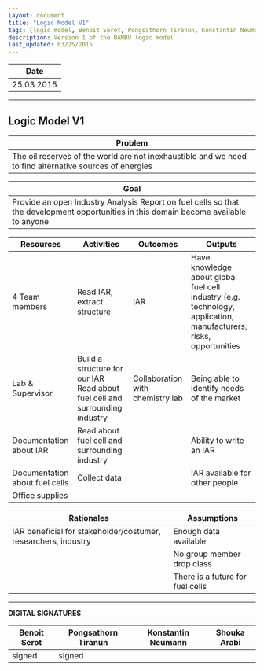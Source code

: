 ```yaml
---
layout: document
title: "Logic Model V1"
tags: [logic model, Benoit Serot, Pongsathorn Tiranun, Konstantin Neumann, Shouka Arabi, BAMBU, fuel cell]
description: Version 1 of the BAMBU logic model
last_updated: 03/25/2015
---
```


|**Date**|
| ------------- |
| 25.03.2015 |


----------

Logic Model V1
------

|**Problem**|
| ------------- |
| The oil reserves of the world are not inexhaustible and we need to find alternative sources of energies |


|**Goal**|
| ------------- |
| Provide an open Industry Analysis Report on fuel cells so that the development opportunities in this domain become available to anyone |


|**Resources**|**Activities**|**Outcomes**|**Outputs**|
| ------------- | ------------- | ------------- | ------------- |
| 4 Team members  | Read IAR, extract structure | IAR | Have knowledge about global fuel cell industry (e.g. technology, application, manufacturers, risks, opportunities |
| Lab & Supervisor | Build a structure for our IAR 	Read about fuel cell and surrounding industry | Collaboration with chemistry lab | Being able to identify needs of the market |
| Documentation about IAR | Read about fuel cell and surrounding industry | |	Ability to write an IAR |
| Documentation about fuel cells | Collect data  || IAR available for other people |
| Office supplies | | | | |


|**Rationales**|**Assumptions**|
| ------------- | ------------- |
| IAR beneficial for stakeholder/costumer, researchers, industry | Enough data available |
|| No group member drop class |
|| There is a future for fuel cells |


----------

**DIGITAL SIGNATURES**

|**Benoit Serot** |**Pongsathorn Tiranun**|**Konstantin Neumann**|**Shouka Arabi**|
| ------------- | ------------- | ------------- | ------------- |
|signed|signed | | |
